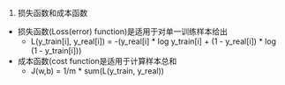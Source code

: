1. 损失函数和成本函数
- 损失函数(Loss(error) function)是适用于对单一训练样本给出
  - L(y_train[i], y_real[i]) = -(y_real[i] * log y_train[i] + (1 - y_real[i]) * log (1 - y_train[i]))
- 成本函数(cost function是适用于计算样本总和
  - J(w,b) = 1/m * sum(L(y_train, y_real))